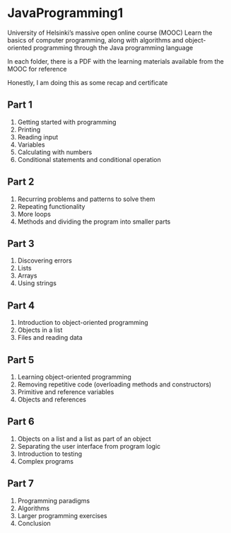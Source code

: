 # JavaProgramming1
University of Helsinki’s massive open online course (MOOC) 
Learn the basics of computer programming, along with algorithms and object-oriented programming through the Java programming language

In each folder, there is a PDF with the learning materials available from the MOOC for reference

Honestly, I am doing this as some recap and certificate

## Part 1
1. Getting started with programming
2. Printing
3. Reading input
4. Variables
5. Calculating with numbers
6. Conditional statements and conditional operation

## Part 2
1. Recurring problems and patterns to solve them
2. Repeating functionality
3. More loops
4. Methods and dividing the program into smaller parts

## Part 3
1. Discovering errors
2. Lists
3. Arrays
4. Using strings

## Part 4
1. Introduction to object-oriented programming
2. Objects in a list
3. Files and reading data

## Part 5
1. Learning object-oriented programming
2. Removing repetitive code (overloading methods and constructors)
3. Primitive and reference variables
4. Objects and references

## Part 6
1. Objects on a list and a list as part of an object
2. Separating the user interface from program logic
3. Introduction to testing
4. Complex programs

## Part 7
1. Programming paradigms
2. Algorithms
3. Larger programming exercises
4. Conclusion